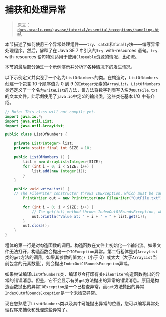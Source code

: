 # 捕获和处理异常

> 原文：[`docs.oracle.com/javase/tutorial/essential/exceptions/handling.html`](https://docs.oracle.com/javase/tutorial/essential/exceptions/handling.html)

本节描述了如何使用三个异常处理组件——`try`、`catch`和`finally`块——编写异常处理程序。然后，解释了在 Java SE 7 中引入的`try-`with-resources 语句。`try-`with-resources 语句特别适用于使用`Closeable`资源的情况，比如流。

本节的最后部分通过一个示例演示并分析了各种情况下的发生情况。

以下示例定义并实现了一个名为`ListOfNumbers`的类。在构造时，`ListOfNumbers`创建一个包含 10 个顺序值为 0 到 9 的`Integer`元素的`ArrayList`。`ListOfNumbers`类还定义了一个名为`writeList`的方法，该方法将数字列表写入名为`OutFile.txt`的文本文件。此示例使用了`java.io`中定义的输出类，这些类在基本 I/O 中有介绍。

```java
// Note: This class will not compile yet.
import java.io.*;
import java.util.List;
import java.util.ArrayList;

public class ListOfNumbers {

    private List<Integer> list;
    private static final int SIZE = 10;

    public ListOfNumbers () {
        list = new ArrayList<Integer>(SIZE);
        for (int i = 0; i < SIZE; i++) {
            list.add(new Integer(i));
        }
    }

    public void writeList() {
	// The FileWriter constructor throws IOException, which must be caught.
        PrintWriter out = new PrintWriter(new FileWriter("OutFile.txt"));

        for (int i = 0; i < SIZE; i++) {
            // The get(int) method throws IndexOutOfBoundsException, which must be caught.
            out.println("Value at: " + i + " = " + list.get(i));
        }
        out.close();
    }
}

```

粗体的第一行是对构造函数的调用。构造函数在文件上初始化一个输出流。如果文件无法打开，构造函数会抛出一个`IOException`异常。第二行粗体是对`ArrayList`类的`get`方法的调用，如果其参数的值太小（小于 0）或太大（大于`ArrayList`当前包含的元素数量），则会抛出`IndexOutOfBoundsException`异常。

如果尝试编译``ListOfNumbers``类，编译器会打印有关`FileWriter`构造函数抛出的异常的错误消息。但是，它不会显示有关`get`方法抛出的异常的错误消息。原因是构造函数抛出的异常`IOException`是一个已检查异常，而`get`方法抛出的异常`IndexOutOfBoundsException`是一个未检查异常。

现在您熟悉了`ListOfNumbers`类以及其中可能抛出异常的位置，您可以编写异常处理程序来捕获和处理这些异常了。
